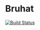 # Bruhat

[![Build Status](https://github.com/baileywhitbread/Bruhat.jl/actions/workflows/CI.yml/badge.svg?branch=master)](https://github.com/baileywhitbread/Bruhat.jl/actions/workflows/CI.yml?query=branch%3Amaster)

